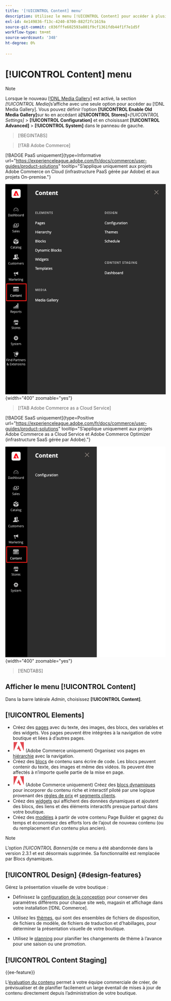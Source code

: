 ```yaml
---
title: '[!UICONTROL Content] menu'
description: Utilisez le menu [!UICONTROL Content] pour accéder à plusieurs fonctionnalités de gestion du contenu de votre boutique.
exl-id: 4e149836-f13c-4240-8700-882f2fc1619a
source-git-commit: c036fffe602593a801f9cf1361fdb44f1f7e1d5f
workflow-type: tm+mt
source-wordcount: '348'
ht-degree: 0%

---
```


# [!UICONTROL Content] menu

>[!NOTE]
>
>Lorsque le nouveau [[!DNL Media Gallery]](media-gallery.md) est activé, la section _[!UICONTROL Media]_&#x200B;s’affiche avec une seule option pour accéder au [!DNL Media Gallery]. Vous pouvez définir l’option **[!UICONTROL Enable Old Media Gallery]**&#x200B;sur `No` en accédant à&#x200B;**[!UICONTROL Stores]**>_[!UICONTROL Settings]_ > **[!UICONTROL Configuration]** et en choisissant **[!UICONTROL Advanced]** > **[!UICONTROL System]** dans le panneau de gauche.

>[!BEGINTABS]

>[!TAB Adobe Commerce]

[!BADGE PaaS uniquement]{type=Informative url="https://experienceleague.adobe.com/fr/docs/commerce/user-guides/product-solutions" tooltip="S’applique uniquement aux projets Adobe Commerce on Cloud (infrastructure PaaS gérée par Adobe) et aux projets On-premise."}

![Menu [!UICONTROL Content] affiché dans l’Administration](./assets/admin-menu-content.png){width="400" zoomable="yes"}

>[!TAB Adobe Commerce as a Cloud Service]

[!BADGE SaaS uniquement]{type=Positive url="https://experienceleague.adobe.com/fr/docs/commerce/user-guides/product-solutions" tooltip="S’applique uniquement aux projets Adobe Commerce as a Cloud Service et Adobe Commerce Optimizer (infrastructure SaaS gérée par Adobe)."}

![Menu [!UICONTROL Content] affiché dans l’Administration](./assets/admin-menu-content-accs.png){width="400" zoomable="yes"}

>[!ENDTABS]

## Afficher le menu [!UICONTROL Content]

Dans la barre latérale _Admin_, choisissez **[!UICONTROL Content]**.

## [!UICONTROL Elements]

- Créez des [pages](pages.md) avec du texte, des images, des blocs, des variables et des widgets. Vos pages peuvent être intégrées à la navigation de votre boutique et liées à d’autres pages.
- ![Adobe Commerce](../assets/adobe-logo.svg) (Adobe Commerce uniquement) Organisez vos pages en [hiérarchie](page-hierarchy.md) avec la navigation.
- Créez des [blocs](blocks.md) de contenu sans écrire de code. Les blocs peuvent contenir du texte, des images et même des vidéos. Ils peuvent être affectés à n’importe quelle partie de la mise en page.
- ![Adobe Commerce](../assets/adobe-logo.svg) (Adobe Commerce uniquement) Créez des [blocs dynamiques](dynamic-blocks.md) pour incorporer du contenu riche et interactif piloté par une logique provenant des [règles de prix](../merchandising-promotions/introduction.md#promotions) et [segments clients](../customers/customer-segments.md).
- Créez des [widgets](widgets.md) qui affichent des données dynamiques et ajoutent des blocs, des liens et des éléments interactifs presque partout dans votre boutique.
- Créez des [modèles](../page-builder/templates.md) à partir de votre contenu Page Builder et gagnez du temps et économisez des efforts lors de l’ajout de nouveau contenu (ou du remplacement d’un contenu plus ancien).

>[!NOTE]
>
>L’option _[!UICONTROL Banners]_&#x200B;de ce menu a été abandonnée dans la version 2.3.1 et est désormais supprimée. Sa fonctionnalité est remplacée par Blocs dynamiques.

## [!UICONTROL Design] {#design-features}

Gérez la présentation visuelle de votre boutique :

- Définissez la [configuration de la conception](configuration.md) pour conserver des paramètres différents pour chaque site web, magasin et affichage dans votre installation [!DNL Commerce].

- Utilisez les [thèmes](themes.md), qui sont des ensembles de fichiers de disposition, de fichiers de modèle, de fichiers de traduction et d’habillages, pour déterminer la présentation visuelle de votre boutique.

- Utilisez le [planning](schedule.md) pour planifier les changements de thème à l’avance pour une saison ou une promotion.

## [!UICONTROL Content Staging]

{{ee-feature}}

L’[évaluation du contenu](content-staging.md) permet à votre équipe commerciale de créer, de prévisualiser et de planifier facilement un large éventail de mises à jour de contenu directement depuis l’administration de votre boutique.
